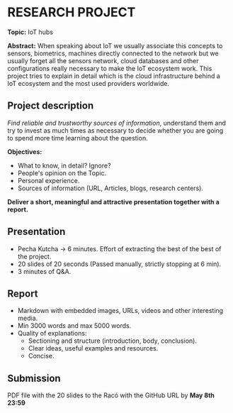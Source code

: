 # RESEARCH PROJECT

**Topic:** IoT hubs

**Abstract:** When speaking about IoT we usually associate this concepts to sensors, biometrics, machines directly connected to the network but we usually forget all the sensors network, cloud databases and other configurations really necessary to make the IoT ecosystem work. This project tries to explain in detail which is the cloud infrastructure behind a IoT ecosystem and the most used providers worldwide.

## Project description

_Find reliable and trustworthy sources of information_, understand them and try to invest as much times as necessary to decide whether you are going to spend more time learning about the question.

**Objectives:**
   - What to know, in detail? Ignore?
   - People's opinion on the Topic.
   - Personal experience.
   - Sources of information (URL, Articles, blogs, research centers).

**Deliver a short, meaningful and attractive presentation together with a report.**

## Presentation

- Pecha Kutcha -> 6 minutes. Effort of extracting the best of the best of the project.
- 20 slides of 20 seconds (Passed manually, strictly stopping at 6 min).
-  3 minutes of Q&A.

## Report

- Markdown with embedded images, URLs, videos and other interesting media.
- Min 3000 words and max 5000 words.
- Quality of explanations:
  - Sectioning and structure (introduction, body, conclusion).
  - Clear ideas, useful examples and resources.
  - Concise.

## Submission

PDF file with the 20 slides to the Racó with the GitHub URL by **May 8th 23:59**
